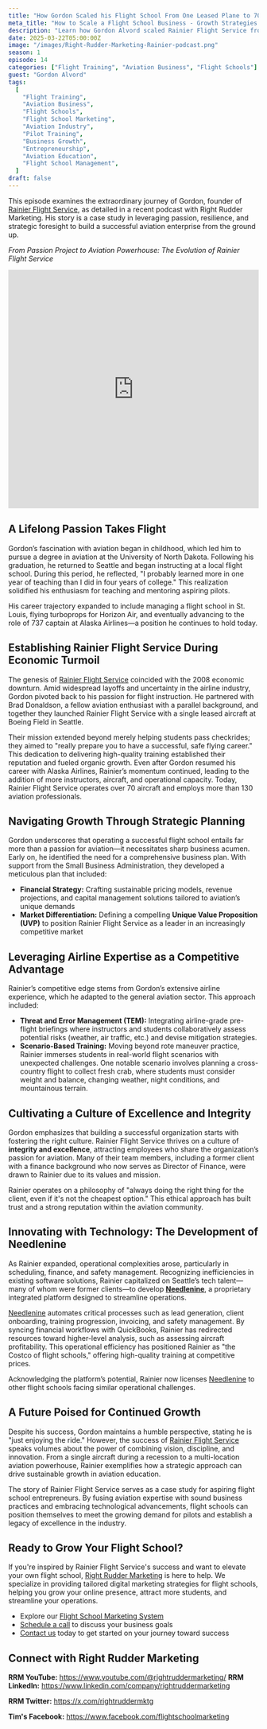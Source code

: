 ```yaml
---
title: "How Gordon Scaled his Flight School From One Leased Plane to 70+ Aircraft and Four Locations"
meta_title: "How to Scale a Flight School Business - Growth Strategies with Gordon Alvord"
description: "Learn how Gordon Alvord scaled Rainier Flight Service from one leased aircraft to 70+ planes and four locations. Discover flight school growth strategies, multi-location expansion tactics, aircraft fleet management, and overcoming operational challenges in flight training business growth."
date: 2025-03-22T05:00:00Z
image: "/images/Right-Rudder-Marketing-Rainier-podcast.png"
season: 1
episode: 14
categories: ["Flight Training", "Aviation Business", "Flight Schools"]
guest: "Gordon Alvord"
tags:
  [
    "Flight Training",
    "Aviation Business",
    "Flight Schools",
    "Flight School Marketing",
    "Aviation Industry",
    "Pilot Training",
    "Business Growth",
    "Entrepreneurship",
    "Aviation Education",
    "Flight School Management",
  ]
draft: false
---
```


This episode examines the extraordinary journey of Gordon, founder of [Rainier Flight Service](https://www.rainierflightservice.com/), as detailed in a recent podcast with Right Rudder Marketing. His story is a case study in leveraging passion, resilience, and strategic foresight to build a successful aviation enterprise from the ground up.

_From Passion Project to Aviation Powerhouse: The Evolution of Rainier Flight Service_

<iframe width="100%" height="480" src="https://www.youtube.com/embed/NR4muhJvBGA?si=IEiGdokx2wvqNP5k" title="YouTube video player" frameborder="0" allow="accelerometer; autoplay; clipboard-write; encrypted-media; gyroscope; picture-in-picture; web-share" referrerpolicy="strict-origin-when-cross-origin" allowfullscreen></iframe>

## A Lifelong Passion Takes Flight

Gordon’s fascination with aviation began in childhood, which led him to pursue a degree in aviation at the University of North Dakota. Following his graduation, he returned to Seattle and began instructing at a local flight school. During this period, he reflected, "I probably learned more in one year of teaching than I did in four years of college." This realization solidified his enthusiasm for teaching and mentoring aspiring pilots.

His career trajectory expanded to include managing a flight school in St. Louis, flying turboprops for Horizon Air, and eventually advancing to the role of 737 captain at Alaska Airlines—a position he continues to hold today.

## Establishing Rainier Flight Service During Economic Turmoil

The genesis of [Rainier Flight Service](https://www.rainierflightservice.com/) coincided with the 2008 economic downturn. Amid widespread layoffs and uncertainty in the airline industry, Gordon pivoted back to his passion for flight instruction. He partnered with Brad Donaldson, a fellow aviation enthusiast with a parallel background, and together they launched Rainier Flight Service with a single leased aircraft at Boeing Field in Seattle.

Their mission extended beyond merely helping students pass checkrides; they aimed to "really prepare you to have a successful, safe flying career." This dedication to delivering high-quality training established their reputation and fueled organic growth. Even after Gordon resumed his career with Alaska Airlines, Rainier’s momentum continued, leading to the addition of more instructors, aircraft, and operational capacity. Today, Rainier Flight Service operates over 70 aircraft and employs more than 130 aviation professionals.

## Navigating Growth Through Strategic Planning

Gordon underscores that operating a successful flight school entails far more than a passion for aviation—it necessitates sharp business acumen. Early on, he identified the need for a comprehensive business plan. With support from the Small Business Administration, they developed a meticulous plan that included:

- **Financial Strategy:** Crafting sustainable pricing models, revenue projections, and capital management solutions tailored to aviation’s unique demands
- **Market Differentiation:** Defining a compelling **Unique Value Proposition (UVP)** to position Rainier Flight Service as a leader in an increasingly competitive market

## Leveraging Airline Expertise as a Competitive Advantage

Rainier’s competitive edge stems from Gordon’s extensive airline experience, which he adapted to the general aviation sector. This approach included:

- **Threat and Error Management (TEM):** Integrating airline-grade pre-flight briefings where instructors and students collaboratively assess potential risks (weather, air traffic, etc.) and devise mitigation strategies.
- **Scenario-Based Training:** Moving beyond rote maneuver practice, Rainier immerses students in real-world flight scenarios with unexpected challenges. One notable scenario involves planning a cross-country flight to collect fresh crab, where students must consider weight and balance, changing weather, night conditions, and mountainous terrain.

## Cultivating a Culture of Excellence and Integrity

Gordon emphasizes that building a successful organization starts with fostering the right culture. Rainier Flight Service thrives on a culture of **integrity and excellence**, attracting employees who share the organization’s passion for aviation. Many of their team members, including a former client with a finance background who now serves as Director of Finance, were drawn to Rainier due to its values and mission.

Rainier operates on a philosophy of "always doing the right thing for the client, even if it's not the cheapest option." This ethical approach has built trust and a strong reputation within the aviation community.

## Innovating with Technology: The Development of Needlenine

As Rainier expanded, operational complexities arose, particularly in scheduling, finance, and safety management. Recognizing inefficiencies in existing software solutions, Rainier capitalized on Seattle’s tech talent—many of whom were former clients—to develop [**Needlenine**](https://needlenine.com/), a proprietary integrated platform designed to streamline operations.

[Needlenine](https://needlenine.com/) automates critical processes such as lead generation, client onboarding, training progression, invoicing, and safety management. By syncing financial workflows with QuickBooks, Rainier has redirected resources toward higher-level analysis, such as assessing aircraft profitability. This operational efficiency has positioned Rainier as "the Costco of flight schools," offering high-quality training at competitive prices.

Acknowledging the platform’s potential, Rainier now licenses [Needlenine](https://needlenine.com/) to other flight schools facing similar operational challenges.

## A Future Poised for Continued Growth

Despite his success, Gordon maintains a humble perspective, stating he is "just enjoying the ride." However, the success of [Rainier Flight Service](https://www.rainierflightservice.com/) speaks volumes about the power of combining vision, discipline, and innovation. From a single aircraft during a recession to a multi-location aviation powerhouse, Rainier exemplifies how a strategic approach can drive sustainable growth in aviation education.

The story of Rainier Flight Service serves as a case study for aspiring flight school entrepreneurs. By fusing aviation expertise with sound business practices and embracing technological advancements, flight schools can position themselves to meet the growing demand for pilots and establish a legacy of excellence in the industry.

## Ready to Grow Your Flight School?

If you're inspired by Rainier Flight Service's success and want to elevate your own flight school, [Right Rudder Marketing](https://rightruddermarketing.com/) is here to help. We specialize in providing tailored digital marketing strategies for flight schools, helping you grow your online presence, attract more students, and streamline your operations.

- Explore our [Flight School Marketing System](/marketing-system)
- [Schedule a call](https://rightruddermarketing.com/schedule-call/) to discuss your business goals
- [Contact us](https://rightruddermarketing.com/contact/) today to get started on your journey toward success

## Connect with Right Rudder Marketing

**RRM YouTube:** https://www.youtube.com/@rightruddermarketing/
**RRM LinkedIn:** https://www.linkedin.com/company/rightruddermarketing

**RRM Twitter:** https://x.com/rightruddermktg

**Tim's Facebook:** https://www.facebook.com/flightschoolmarketing
